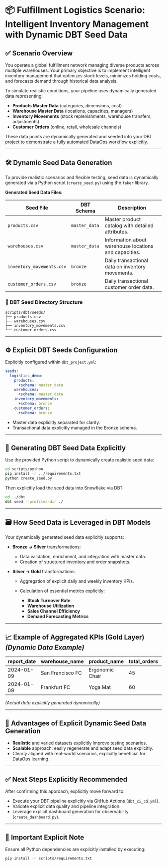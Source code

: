 # 📦 **Fulfillment Logistics Scenario: Intelligent Inventory Management with Dynamic DBT Seed Data**

## ✅ **Scenario Overview**

You operate a global fulfillment network managing diverse products across multiple warehouses. Your primary objective is to implement intelligent inventory management that optimizes stock levels, minimizes holding costs, and forecasts demand through historical data analysis.

To simulate realistic conditions, your pipeline uses dynamically generated data representing:

* **Products Master Data** (categories, dimensions, cost)
* **Warehouse Master Data** (locations, capacities, managers)
* **Inventory Movements** (stock replenishments, warehouse transfers, adjustments)
* **Customer Orders** (online, retail, wholesale channels)

These data points are dynamically generated and seeded into your DBT project to demonstrate a fully automated DataOps workflow explicitly.

---

## 🛠️ **Dynamic Seed Data Generation**

To provide realistic scenarios and flexible testing, seed data is dynamically generated via a Python script (`create_seed.py`) using the `faker` library.

**Generated Seed Data Files:**

| Seed File                 | DBT Schema    | Description                                           |
| ------------------------- | ------------- | ----------------------------------------------------- |
| `products.csv`            | `master_data` | Master product catalog with detailed attributes.      |
| `warehouses.csv`          | `master_data` | Information about warehouse locations and capacities. |
| `inventory_movements.csv` | `bronze`      | Daily transactional data on inventory movements.      |
| `customer_orders.csv`     | `bronze`      | Daily transactional customer order data.              |

### 📂 **DBT Seed Directory Structure**

```
scripts/dbt/seeds/
├── products.csv
├── warehouses.csv
├── inventory_movements.csv
└── customer_orders.csv
```

---

## ⚙️ **Explicit DBT Seeds Configuration**

Explicitly configured within `dbt_project.yml`:

```yaml
seeds:
  logistics_demo:
    products:
      +schema: master_data
    warehouses:
      +schema: master_data
    inventory_movements:
      +schema: bronze
    customer_orders:
      +schema: bronze
```

* Master data explicitly separated for clarity.
* Transactional data explicitly managed in the Bronze schema.

---

## 🚀 **Generating DBT Seed Data Explicitly**

Use the provided Python script to dynamically create realistic seed data:

```bash
cd scripts/python
pip install -r ../requirements.txt
python create_seed.py
```

Then explicitly load the seed data into Snowflake via DBT:

```bash
cd ../dbt
dbt seed --profiles-dir ./
```

---

## 🗃️ **How Seed Data is Leveraged in DBT Models**

Your dynamically generated seed data explicitly supports:

* **Bronze → Silver** transformations:

  * Data validation, enrichment, and integration with master data.
  * Creation of structured inventory and order snapshots.

* **Silver → Gold** transformations:

  * Aggregation of explicit daily and weekly inventory KPIs.
  * Calculation of essential metrics explicitly:

    * **Stock Turnover Rate**
    * **Warehouse Utilization**
    * **Sales Channel Efficiency**
    * **Demand Forecasting Metrics**

---

## 📈 **Example of Aggregated KPIs (Gold Layer)** *(Dynamic Data Example)*

| report\_date | warehouse\_name  | product\_name   | total\_orders | total\_units\_shipped | avg\_daily\_inventory | stock\_turnover\_ratio |
| ------------ | ---------------- | --------------- | ------------- | --------------------- | --------------------- | ---------------------- |
| 2024-01-09   | San Francisco FC | Ergonomic Chair | 45            | 120                   | 500                   | 0.24                   |
| 2024-01-09   | Frankfurt FC     | Yoga Mat        | 60            | 200                   | 400                   | 0.50                   |

*(Actual data explicitly generated dynamically)*

---

## 🎯 **Advantages of Explicit Dynamic Seed Data Generation**

* **Realistic** and varied datasets explicitly improve testing scenarios.
* **Scalable** approach: easily regenerate and adapt seed data explicitly.
* Clearly aligned with real-world scenarios, explicitly beneficial for DataOps learning.

---

## ✅ **Next Steps Explicitly Recommended**

After confirming this approach, explicitly move forward to:

* Execute your DBT pipeline explicitly via GitHub Actions (`dbt_ci_cd.yml`).
* Validate explicit data quality and pipeline integration.
* Leverage explicit dashboard generation for observability (`create_dashboard.py`).

---

## 🚨 **Important Explicit Note**

Ensure all Python dependencies are explicitly installed by executing:

```bash
pip install -r scripts/requirements.txt
```


